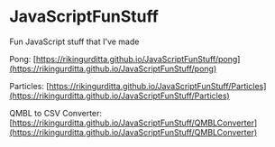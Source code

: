 # JavaScriptFunStuff
Fun JavaScript stuff that I've made

Pong: [https://rikingurditta.github.io/JavaScriptFunStuff/pong](https://rikingurditta.github.io/JavaScriptFunStuff/pong)

Particles: [https://rikingurditta.github.io/JavaScriptFunStuff/Particles](https://rikingurditta.github.io/JavaScriptFunStuff/Particles)

QMBL to CSV Converter: [https://rikingurditta.github.io/JavaScriptFunStuff/QMBLConverter](https://rikingurditta.github.io/JavaScriptFunStuff/QMBLConverter)
